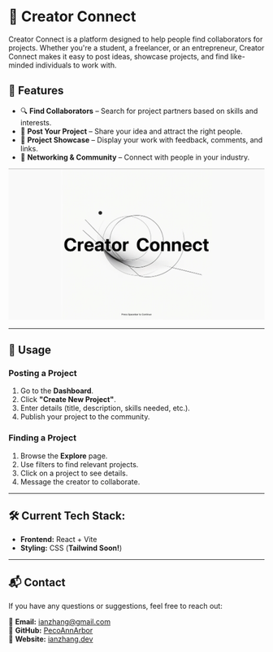 # 📌 Creator Connect
Creator Connect is a platform designed to help people find collaborators for projects. Whether you're a student, a freelancer, or an entrepreneur, Creator Connect makes it easy to post ideas, showcase projects, and find like-minded individuals to work with.

## 🚀 Features

- 🔍 **Find Collaborators** – Search for project partners based on skills and interests.
- 📌 **Post Your Project** – Share your idea and attract the right people.
- 🌟 **Project Showcase** – Display your work with feedback, comments, and links.
- 📅 **Networking & Community** – Connect with people in your industry.


![Creator Connect Screenshot](src/assets/landing_page.png)

---

## 📌 Usage

### **Posting a Project**
1. Go to the **Dashboard**.
2. Click **"Create New Project"**.
3. Enter details (title, description, skills needed, etc.).
4. Publish your project to the community.

### **Finding a Project**
1. Browse the **Explore** page.
2. Use filters to find relevant projects.
3. Click on a project to see details.
4. Message the creator to collaborate.

---

## 🛠️ Current Tech Stack:
- **Frontend:** React + Vite
- **Styling:** CSS (**Tailwind Soon!**)

---

## 📬 Contact

If you have any questions or suggestions, feel free to reach out:

📧 **Email:** [ianzhang@gmail.com](mailto:ianzhang@gmail.com)  
🐙 **GitHub:** [PecoAnnArbor](https://github.com/PecoAnnArbor)  
🔗 **Website:** [ianzhang.dev](https://ianzhang.dev)
